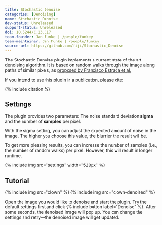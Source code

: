 ```yaml
---
title: Stochastic Denoise
categories: [Denoising]
name: Stochastic Denoise
dev-status: Unreleased
support-status: Unreleased
doi: 10.5244/C.23.117
team-founder: Jan Funke | /people/funkey
team-maintainer: Jan Funke | /people/funkey
source-url: https://github.com/fiji/Stochastic_Denoise
---
```


The Stochastic Denoise plugin implements a current state of the art denoising algorithm. It is based on random walks through the image along paths of similar pixels, as [proposed by Francisco Estrada et al.](https://www.cs.utoronto.ca/~strider/Denoise/)

If you intend to use this plugin in a publication, please cite:

{% include citation %}

## Settings

The plugin provides two parameters: The noise standard deviation **sigma** and the number of **samples** per pixel.

With the sigma setting, you can adjust the expected amount of noise in the image. The higher you choose this value, the blurrier the result will be.

To get more pleasing results, you can increase the number of samples (i.e., the number of random walks) per pixel. However, this will result in longer runtime.

{% include img src="settings" width="529px" %}

## Tutorial

{% include img src="clown" %} {% include img src="clown-denoised" %}

Open the image you would like to denoise and start the plugin. Try the default settings first and click {% include button label="Denoise" %}. After some seconds, the denoised image will pop up. You can change the settings and retry&mdash;the denoised image will get updated.
